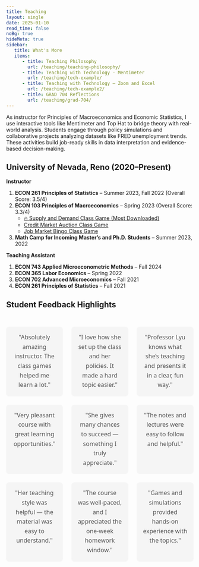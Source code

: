 ```yaml
---
title: Teaching
layout: single
date: 2025-01-10
read_time: false
noBg: true
hideMeta: true
sidebar:
   title: What's More
   items:
      - title: Teaching Philosophy
        url: /teaching/teaching-philosophy/
      - title: Teaching with Technology - Mentimeter
        url: /teaching/tech-example/
      - title: Teaching with Technology – Zoom and Excel
        url: /teaching/tech-example2/
      - title: GRAD 704 Reflections
        url: /teaching/grad-704/
---
```


As instructor for Principles of Macroeconomics and Economic Statistics, I use interactive tools like Mentimeter and Top Hat to bridge theory with real-world analysis. Students engage through policy simulations and collaborative projects analyzing datasets like FRED unemployment trends. These activities build job-ready skills in data interpretation and evidence-based decision-making.

## University of Nevada, Reno (2020–Present)

**Instructor**

1. **ECON 261 Principles of Statistics** – Summer 2023, Fall 2022 (Overall Score: 3.5/4)  
2. **ECON 103 Principles of Macroeconomics** – Spring 2023 (Overall Score: 3.3/4)  
   - [🔥 Supply and Demand Class Game (Most Downloaded)](https://KerrLyu.github.io/teaching/econ_103/supply_and_demand/)
   - [Credit Market Auction Class Game](https://KerrLyu.github.io/teaching/econ_103/credit_market_auction/)
   - [Job Market Bingo Class Game](https://KerrLyu.github.io/teaching/econ_103/job_market_bingo/)  
3. **Math Camp for Incoming Master’s and Ph.D. Students** – Summer 2023, 2022

**Teaching Assistant**

1. **ECON 743 Applied Microeconometric Methods** – Fall 2024  
2. **ECON 365 Labor Economics** – Spring 2022  
3. **ECON 702 Advanced Microeconomics** – Fall 2021  
4. **ECON 261 Principles of Statistics** – Fall 2021

## Student Feedback Highlights 

<style>
.feedback-grid {
  display: grid;
  grid-template-columns: repeat(3, 1fr);
  gap: 24px;
  max-width: 960px;
  margin: 0 auto;
  padding: 30px 0;
}
.feedback-grid span {
  font-family: "Segoe UI", sans-serif;
  font-size: 16px;
  color: #555;
  background-color: #f5f5f5;
  border-radius: 8px;
  padding: 16px;
  box-shadow: 0 1px 3px rgba(0, 0, 0, 0.05);
  text-align: center;
  line-height: 1.6;
}
@media (max-width: 768px) {
  .feedback-grid {
    grid-template-columns: 1fr;
  }
}
</style>

<div class="feedback-grid">
  <span>"Absolutely amazing instructor. The class games helped me learn a lot."</span>
  <span>"I love how she set up the class and her policies. It made a hard topic easier."</span>
  <span>"Professor Lyu knows what she’s teaching and presents it in a clear, fun way."</span>
  <span>"Very pleasant course with great learning opportunities."</span>
  <span>"She gives many chances to succeed — something I truly appreciate."</span>
  <span>"The notes and lectures were easy to follow and helpful."</span>
  <span>"Her teaching style was helpful — the material was easy to understand."</span>
  <span>"The course was well-paced, and I appreciated the one-week homework window."</span>
  <span>"Games and simulations provided hands-on experience with the topics."</span>
</div>

